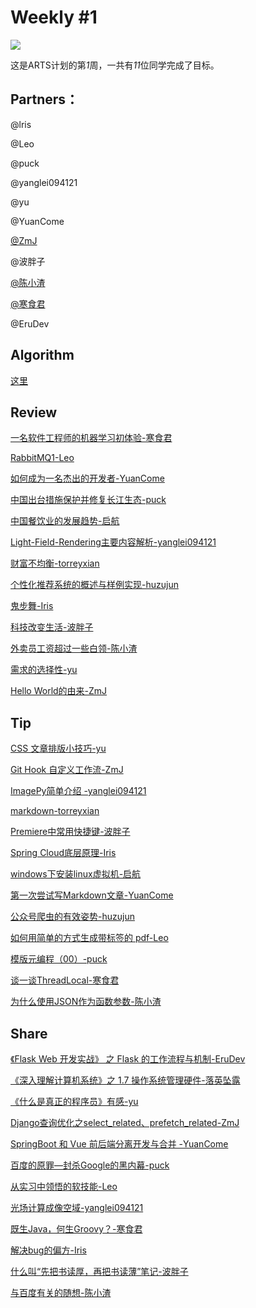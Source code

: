 # Weekly #1

![](https://images.unsplash.com/photo-1548254721-812b904b966f?ixlib=rb-1.2.1&ixid=eyJhcHBfaWQiOjEyMDd9&auto=format&fit=crop&w=1050&q=80)

这是ARTS计划的第*1*周，一共有*11*位同学完成了目标。

## Partners：

@lris

@Leo

@puck

@yanglei094121

@yu

@YuanCome

[@ZmJ](../Partners/ZmJ.md)

@波胖子

[@陈小渣](../Partners/陈小渣.md)

[@寒食君](../Partners/寒食君.md)

@EruDev

## Algorithm

[这里](../Algorithm/201901W4/)

## Review

[一名软件工程师的机器学习初体验-寒食君](../Review/201901W4/一名软件工程师的机器学习初体验-寒食君.md)

[RabbitMQ1-Leo](../Review/201901W4/RabbitMQ1-Leo.md)

[如何成为一名杰出的开发者-YuanCome](../Review/201901W4/如何成为一名杰出的开发者-YuanCome.md)

[中国出台措施保护并修复长江生态-puck](../Review/201901W4/中国出台措施保护并修复长江生态-puck.md)

[中国餐饮业的发展趋势-启航](../Review/201901W4/中国餐饮业的发展趋势-启航.md)

[Light-Field-Rendering主要内容解析-yanglei094121](../Review/201901W4/Light-Field-Rendering主要内容解析-yanglei094121.md)

[财富不均衡-torreyxian](../Review/201901W4/财富不均衡-torreyxian.md)

[个性化推荐系统的概述与样例实现-huzujun](../Review/201901W4/个性化推荐系统的概述与样例实现-huzujun.md)

[鬼步舞-Iris](../Review/201901W4/鬼步舞-Iris.md)

[科技改变生活-波胖子](../Review/201901W4/科技改变生活-波胖子.md)

[外卖员工资超过一些白领-陈小渣](../Review/201901W4/外卖员工资超过一些白领-陈小渣.md)

[需求的选择性-yu](../Review/201901W4/需求的选择性-yu.md)

[Hello World的由来-ZmJ](../Review/201901W4/HelloWorld的来历-ZmJ.md)


## Tip

[CSS 文章排版小技巧-yu](../Tip/201901W4/CSS文章排版小技巧-yu.md)

[Git  Hook 自定义工作流-ZmJ](../Tip/201901W4/Git-Hook自定义工作流-ZmJ.md)

[ImagePy简单介绍 -yanglei094121](../Tip/201901W4/ImagePy简单介绍-yanglei094121.md)

[markdown-torreyxian](../Tip/201901W4/markdown-torreyxian.md)

[Premiere中常用快捷键-波胖子](../Tip/201901W4/Premiere中常用快捷键-波胖子.md)

[Spring Cloud底层原理-Iris](../Tip/201901W4/SpringCloud底层原理-Iris.md)

[windows下安装linux虚拟机-启航](../Tip/201901W4/windows下安装linux虚拟机-启航.md)

[第一次尝试写Markdown文章-YuanCome](../Tip/201901W4/第一次尝试写Markdown文章-YuanCome.md)

[公众号爬虫的有效姿势-huzujun](../Tip/201901W4/公众号爬虫的有效姿势-huzujun.md)

[如何用简单的方式生成带标签的 pdf-Leo](../Tip/201901W4/如何用简单的方式生成带标签的pdf-Leo.md)

[模版元编程（00）-puck](../Tip/201901W4/模版元编程（00）-puck.md)

[谈一谈ThreadLocal-寒食君](../Tip/201901W4/谈一谈ThreadLocal-寒食君.md)

[为什么使用JSON作为函数参数-陈小渣](../Tip/201901W4/为什么使用JSON作为函数参数-陈小渣.md)

## Share

[《Flask Web 开发实战》 之 Flask 的工作流程与机制-EruDev](../Share/201901W4/《FlaskWeb开发实战》之Flask的工作流程与机制-EruDev.md)

[《深入理解计算机系统》之 1.7 操作系统管理硬件-落英坠露](../Share/201901W4/《深入理解计算机系统》之1.7操作系统管理硬件-落英坠露.md)

[《什么是真正的程序员》有感-yu](../Share/201901W4/《什么是真正的程序员》有感-yu.md)

[Django查询优化之select_related、prefetch_related-ZmJ](../Share/201901W4/Django查询优化之select_related、prefetch_related-ZmJ.md)

[SpringBoot 和 Vue 前后端分离开发与合并 -YuanCome](../Share/201901W4/SpringBoot和Vue前后端分离开发与合并-YuanCome)

[百度的原罪—封杀Google的黑内幕-puck](../Share/201901W4/百度的原罪—封杀Google的黑内幕-puck.md)

[从实习中领悟的软技能-Leo](../Share/201901W4/从实习中领悟的软技能-Leo.md)

[光场计算成像空域-yanglei094121](../Share/201901W4/光场计算成像空域-yanglei094121.md)

[既生Java，何生Groovy？-寒食君](../Share/201901W4/既生Java，何生Groovy？-寒食君.md)

[解决bug的偏方-Iris](../Share/201901W4/解决bug的偏方-Iris)

[什么叫“先把书读厚，再把书读薄”笔记-波胖子](../Share/201901W4/什么叫“先把书读厚，再把书读薄”笔记-波胖子.md)

[与百度有关的随想-陈小渣](../Share/201901W4/与百度有关的随想-陈小渣.md)

